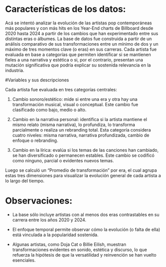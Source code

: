 # Características de los datos:
Acá se intentó analizar la evolución de las artistas pop contemporáneas más populares y con más hits en los Year-End charts de Billboard desde 2020 hasta 2024 a partir de los cambios que han experimentado entre sus distintas eras o álbumes. La base de datos fue construida a partir de un análisis comparativo de sus transformaciones entre un mínimo de dos y un máximo de tres momentos clave (o eras) en sus carreras. Cada artista fue evaluada en base a categorías que permiten identificar si se mantienen fieles a una narrativa y estética o si, por el contrario, presentan una mutación significativa que podría explicar su sostenida relevancia en la industria.

#Variables y sus descripciones 

Cada artista fue evaluada en tres categorías centrales:

1.	Cambio sonoro/estético: mide si entre una era y otra hay una transformación musical, visual o conceptual. Este cambio fue clasificado como bajo, medio o alto.

2.	Cambio en la narrativa personal: identifica si la artista mantiene el mismo relato (misma narrativa), lo profundiza, lo transforma parcialmente o realiza un rebranding total. Esta categoría considera cuatro niveles: misma narrativa, narrativa profundizada, cambio de enfoque o rebranding.

3.	Cambio en la lírica: evalúa si los temas de las canciones han cambiado, se han diversificado o permanecen estables. Este cambio se codificó como ninguno, parcial o evidentes nuevos temas.

Luego se calculó un “Promedio de transformación” por era, el cual agrupa estas tres dimensiones para visualizar la evolución general de cada artista a lo largo del tiempo.

# Observaciones: 
- La base sólo incluye artistas con al menos dos eras contrastables en su carrera entre los años 2020 y 2024.

- El enfoque temporal permite observar cómo la evolución (o falta de ella) está vinculada a la popularidad sostenida.

- Algunas artistas, como Doja Cat o Billie Eilish, muestran transformaciones evidentes en sonido, estética y discurso, lo que refuerza la hipótesis de que la versatilidad y reinvención se han vuelto esenciales.

